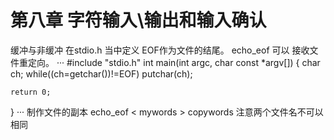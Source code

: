# 第八章 字符输入\输出和输入确认
缓冲与非缓冲
在stdio.h 当中定义 EOF作为文件的结尾。 echo_eof 可以 接收文件重定向。
···
#include "stdio.h"
int main(int argc, char const *argv[])
{
	char ch;
	while((ch=getchar())!=EOF)
		putchar(ch);



	return 0;
}
···
制作文件的副本
echo_eof < mywords > copywords
注意两个文件名不可以相同